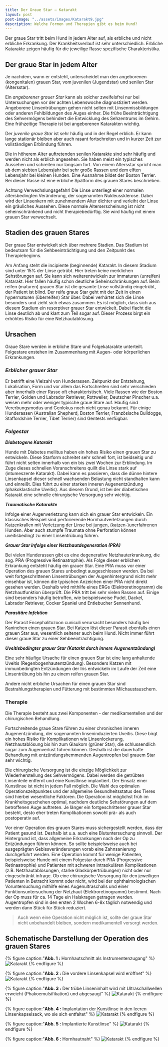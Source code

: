 ```yaml
---
title: Der Graue Star – Katarakt
layout: post
post-image: "../assets/images/Katarakt9.jpg"
description: Welche Formen und Therapien gibt es beim Hund?
---
```


Der graue Star tritt beim Hund in jedem Alter auf, als erbliche und nicht erbliche Erkrankung. Der Krankheitsverlauf ist sehr unterschiedlich. Erbliche Katarakte zeigen häufig für die jeweilige Rasse spezifische Charakteristika.

<!--excerpt-->

## Der graue Star in jedem Alter

Je nachdem, wann er entsteht, unterscheidet man den angeborenen (kongenitalen) grauen Star, vom juvenilen (Jugendstar) und senilen Star (Altersstar).

Ein _angeborener grauer Star_ kann als solcher zweifelsfrei nur bei Untersuchungen vor der achten Lebenswoche diagnostiziert werden. Angeborene Linsentrübungen gehen nicht selten mit Linsenmissbildungen oder anderen Fehlbildungen des Auges einher. Die frühe Beeinträchtigung des Sehvermögens behindert die Entwicklung des Sehzentrums im Gehirn. Eine frühzeitige Therapie ist bei angeborenen Katarakten wichtig.

Der _juvenile graue Star_ ist sehr häufig und in der Regel erblich. Er kann lange stationär bleiben aber auch rasant fortschreiten und in kurzer Zeit zur vollständigen Erblindung führen. 

Die in höherem Alter auftretenden senilen Katarakte sind sehr häufig und werden nicht als erblich angesehen. Sie haben meist ein typisches Aussehen und schreiten nur langsam fort. Von einem Altersstar spricht man ab dem siebten Lebensjahr bei sehr große Rassen und dem elften Lebensjahr bei kleinen Hunden. Eine Ausnahme bildet der Boston Terrier. Bei dieser Rasse ist eine erbliche Spätform des grauen Stares beschrieben.
 
Achtung Verwechslungsgefahr! Die Linse unterliegt einer normalen altersbedingten Veränderung, der sogenannten Nukleussklerose. Dabei wird der Linsenkern mit zunehmendem Alter dichter und verleiht der Linse ein gräuliches Aussehen. Diese normale Alterserscheinung ist nicht seheinschränkend und nicht therapiebedürftig. Sie wird häufig mit einem grauen Star verwechselt. 

## Stadien des grauen Stares

Der graue Star entwickelt sich über mehrere Stadien. Das Stadium ist bedeutsam für die Sehbeeinträchtigung und den Zeitpunkt des Therapiebeginns. 

Am Anfang steht die incipiente (beginnende) Katarakt. In diesem Stadium sind unter 15% der Linse getrübt. Hier treten keine merklichen Sehstörungen auf. Sie kann sich weiterentwickeln zur immaturen (unreifen) Katarakt.  Hier fallen häufig schon deutliche Seheinschränkungen auf. Beim reifen (maturen) grauen Star ist die gesamte Linse vollständig eingetrübt, der Patient ist blind. Der reife graue Star geht mit der Zeit in einen hypermaturen (überreifen) Star über. Dabei verhärtet sich die Linse besonders und zieht sich etwas zusammen. Es ist möglich, dass sich aus diesem Stadium ein resorptiver grauer Star entwickelt. Dabei flacht die Linse deutlich ab und klart zum Teil sogar auf. Dieser Prozess birgt ein erhöhtes Risiko für eine Netzhautablösung.

## Ursachen

Graue Stare werden in erbliche Stare und Folgekatarakte unterteilt. Folgestare enstehen im Zusammenhang mit Augen- oder körperlichen Erkrankungen.

### _Erblicher grauer Star_

Er betrifft eine Vielzahl von Hunderassen. Zeitpunkt der Entstehung, Lokalisation, Form und vor allem das Fortschreiten sind sehr verschieden aber innerhalb einer Rasse oft charakteristisch. Viele Rassen wie der Boston Terrier, Golden und Labrador Retriever, Rottweiler, Deutscher Pinscher u.a. weisen mehr oder weniger typische graue Stare auf.  Häufig sind Vererbungsmodus und Genlokus noch nicht genau bekannt. Für einige Hunderassen (Australian Shepherd, Boston Terrier, Französische Bulldogge, Staffordshire Terrier,  Tibet Terrier) sind Gentests verfügbar.

### _Folgestar_

___Diabetogene Katarakt___

Hunde mit Diabetes mellitus haben ein hohes Risiko einen grauen Star zu entwickeln. Diese Starform schreitet sehr schnell fort, ist beidseitig und führt nicht selten innerhalb von ein bis zwei Wochen zur Erblindung. Im Zuge dieses schnellen Voranschreitens quillt die Linse stark auf (intumeszente Katarakt). Dabei kann es passieren, dass die dünne hintere Linsenkapsel dieser schnell wachsenden Belastung nicht standhalten kann und einreißt. Dies führt zu einer starken inneren Augenentzündung (phakoklastische Uveitis). Aus diesem Grund, ist bei der diabetischen Katarakt eine schnelle chirurgische Versorgung sehr wichtig.

___Traumatische Katarakte___

Infolge einer Augenverletzung kann sich ein grauer Star entwickeln. Ein klassisches Beispiel sind perforierende Hornhautverletzungen durch Katzenkrallen mit Verletzung der Linse bei jungen, (katzen-)unerfahrenen Hunden. Aber auch stumpfe Traumata ohne Perforation können uveitisbedingt zu einer Linsentrübung führen.

___Grauer Star infolge einer Netzhautdegeneration (PRA)___

Bei vielen Hunderassen gibt es eine degenerative Netzhauterkrankung, die sog. PRA (Progressive Retinaatrophie). Als Folge dieser erblichen Erkrankung entsteht häufig ein grauer Star. Eine PRA muss vor einer Operation des grauen Stares unbedingt ausgeschlossen werden. Da bei weit fortgeschrittenen Linsentrübungen der Augenhintergrund nicht mehr einsehbar ist, können die typischen Anzeichen einer PRA nicht direkt gesehen werden. Deshalb wird mithilfe eines ERGs (Elektroretinogramm) die Netzhautfunktion überprüft. Die PRA tritt bei sehr vielen Rassen auf. Einige sind besonders häufig betroffen, wie beispielsweise Pudel, Dackel, Labrador Retriever, Cocker Spaniel und Entlebucher Sennenhund.

___Parasitäre Infektion___

Der Parasit Encephalitozoon cuniculi verursacht besonders häufig bei Kaninchen einen grauen Star. Bei Katzen löst dieser Parasit ebenfalls einen grauen Star aus, wesentlich seltener auch beim Hund. Nicht immer führt dieser graue Star zu einer Sehbeeinträchtigung. 

___Uveitisbedingter grauer Star (Katarkt durch innere Augenentzündung)___

Eine sehr häufige Ursache für einen grauen Star ist eine lang anhaltende Uveitis (Regenbogenhautentzündung). Besonders Katzen mit immunbedingten Entzündungen der Iris entwickeln im Laufe der Zeit eine Linsentrübung bis hin zu einem reifen grauen Star. 

Andere nicht erbliche Ursachen für einen grauen Star sind Bestrahlungstherapien und Fütterung mit bestimmten Milchaustauschern.

### Therapie

Die Therapie besteht aus zwei Komponenten - der medikamentellen und der chirurgischen Behandlung. 

Fortschreitende graue Stare führen zu einer chronischen inneren Augenentzündung, der sogenannten linseninduzierten Uveitis. Diese birgt ein hohes Risiko für Komplikationen wie Linsenlockerung, Netzhautablösung bis hin zum Glaukom (grüner Star), die schlussendlich sogar zum Augenverlust führen können. Deshalb ist die dauerhafte Behandlung mit entzündungshemmenden Augentropfen bei grauem Star sehr wichtig. 

Die chirurgische Versorgung ist die einzige Möglichkeit zur Wiederherstellung des Sehvermögens. Dabei werden die getrübten Linsenteile entfernt und eine Kunstlinse implantiert. Der Einsatz einer Kunstlinse ist nicht in jedem Fall möglich. Die Wahl des optimalen Operationszeitpunktes und der allgemeine Gesundheitsstatus des Tieres sind hierbei wesentliche Faktoren. Die Operation ist möglichst früh im Krankheitsgeschehen optimal, nachdem deutliche Sehstörungen auf dem betroffenen Auge auftreten. Je länger ein fortgeschrittener grauer Star besteht, desto eher treten Komplikationen sowohl prä- als auch postoperativ auf.  

Vor einer Operation des grauen Stares muss sichergestellt werden, dass der Patient gesund ist. Deshalb ist u.a. auch eine Blutuntersuchung sinnvoll. Der Hintergrund ist, dass allgemeine Erkrankungen nach der Op zu Entzündungen führen können. So sollte beispielsweise auch bei ausgeprägten Gebissveränderungen vorab eine Zahnsanierung durchgeführt werden. Eine Operation kommt für wenige Patienten, beispielsweise Hunde mit einem Folgestar durch PRA (Progressive Retinaatrophie) und Patienten mit schweren intraokulären Komplikationen (z.B. Netzhautablösungen, starke Glaskörpertrübungen) nicht oder nur eingeschränkt infrage. Ob eine chirurgische Versorgung für den jeweiligen Patienten in Betracht kommt oder nicht, wird bei der ophthalmologischen Voruntersuchung mithilfe eines Augenultraschalls und einer Funktionsuntersuchung der Netzhaut (Elektroretinogramm) bestimmt. Nach der Op muss für ca. 14 Tage ein Halskragen getragen werden. Augentropfen sind in den ersten 2 Wochen 6-8x täglich notwendig und werden dann Stück für Stück reduziert.

> Auch wenn eine Operation nicht möglich ist, sollte der graue Star nicht unbehandelt bleiben, sondern medikamentell versorgt werden.

## Schematische Darstellung der Operation des grauen Stares

{% figure caption:"**Abb. 1 :** Hornhautschnitt als Instrumentenzugang" %}
![Katarakt](../assets/images/katarakt1.png)
{% endfigure %}

{% figure caption:"**Abb. 2 :** Die vordere Linsenkapsel wird eröffnet" %}
![Katarakt](../assets/images/katarakt2.png)
{% endfigure %}

{% figure caption:"**Abb. 3 :** Der trübe Linseninhalt wird mit Ultraschallwellen erweicht (Phakoemulsifikation) und abgesaugt" %}
![Katarakt](../assets/images/katarakt3.png)
{% endfigure %}

{% figure caption:"**Abb. 4 :** Implantation der Kunstlinse in den leeren Linsenkapselsack, wo sie sich entfaltet" %}
![Katarakt](../assets/images/katarakt4.png)
{% endfigure %}

{% figure caption:"**Abb. 5 :** Implantierte Kunstlinse" %}
![Katarakt](../assets/images/katarakt5.png)
{% endfigure %}

{% figure caption:"**Abb. 6 :** Hornhautnaht" %}
![Katarakt](../assets/images/katarakt6.png)
{% endfigure %}